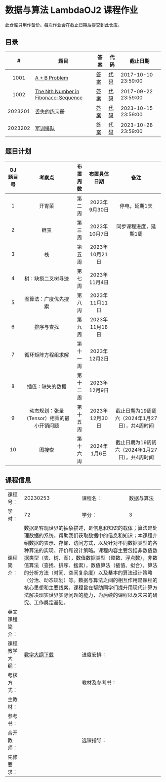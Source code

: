 # 数据与算法 LambdaOJ2 课程作业

此仓库只用作备份。每次作业会在截止日期后提交到此仓库。

## 目录

|    #    | 题目                                            | 答案                   | 代码                     | 截止日期            |
| :-----: | ----------------------------------------------- | ---------------------- | ------------------------ | ------------------- |
|  1001   | [A + B Problem](1001.md)                        | [答案](1001_ans.md)    | [代码](1001_code.cpp)    | 2017-10-10 23:59:00 |
|  1002   | [The Nth Number in Fibonacci Sequence](1002.md) | [答案](1002_ans.md)    | [代码](1002_code.cpp)    | 2017-09-22 23:59:00 |
| 2023201 | [丢失的练习册](2023201.md)                      | [答案](2023201_ans.md) | [代码](2023201_code.cpp) | 2023-10-15 23:59:00 |
| 2023202 | [军训排队](2023202.md)                          | [答案](2023202_ans.md) | [代码](2023202_code.cpp) | 2023-10-28 23:59:00 |

## 题目计划

| OJ题目号 |                   考察点                   | 布置周数 |  布置具体日期  |                      备注                      |
| :------: | :----------------------------------------: | :------: | :------------: | :--------------------------------------------: |
|    1     |                   开胃菜                   |  第二周  | 2023年9月30日  |                 停电，延期1天                  |
|    2     |                    链表                    |  第三周  | 2023年10月7日  |             同步课程进度，延期1周              |
|    3     |                     栈                     |  第五周  | 2023年10月21日 |                                                |
|    4     |             树：缺损二叉树寻迹             |  第七周  | 2023年11月4日  |                                                |
|    5     |            图算法：广度优先搜索            |  第八周  | 2023年11月11日 |                                                |
|    6     |                 排序与查找                 |  第九周  | 2023年11月18日 |                                                |
|    7     |             循环矩阵方程组求解             | 第十一周 | 2023年12月2日  |                                                |
|    8     |              插值：缺失的数据              | 第十二周 | 2023年12月9日  |                                                |
|    9     | 动态规划：张量（Tensor）相乘的最小开销问题 | 第十五周 | 2023年12月30日 | 截止日期为19周周六（2024年1月27日），共4周时间 |
|    10    |                   图搜索                   | 第十六周 |  2024年1月6日  | 截止日期为19周周六（2024年1月27日），共4周时间 |

## 课程信息

<table>
  <tr>
    <td>课程号：</td>
    <td>20230253</td>
    <td>课程名：</td>
    <td>数据与算法</td>
  </tr>
  <tr>
    <td>学时：</td>
    <td>72</td>
    <td>学分：</td>
    <td>3</td>
  </tr>
  <tr>
    <td>课程简介：</td>
    <td colspan="3">数据是客观世界的抽象描述，是信息和知识的载体；算法是处理数据的系统，帮助我们获取数据中的信息和知识；本课程介绍数据的表示、存储、访问方式，以及针对不同数据类型的各种算法的实现、评价和设计策略。课程内容主要包括非数值数据类型（表、树、图），数值数据类型（整数、浮点数），非数值算法（查找、排序、搜索），数值算法（插值、拟合），算法的分析方法（时间、空间复杂度）以及基本的算法设计策略（分治、动态规划）等。数据与算法之间的相互作用是课程的核心思想和主要线索。课程旨在帮助同学们提升用现代计算方法解决现实世界实际问题的能力，为后续的课程以及未来的研究、工作奠定基础。</td>
  <tr>
    <td>英文课程简介：</td>
    <td colspan="3"></td>
  </tr>
  <tr>
    <td>课程教学大纲：</td>
    <td><a href="http://zhjwxk.cic.tsinghua.edu.cn/kc.kcKcb.do?m=down&p_id=20230253">教学大纲下载</a></td>
    <td>进度安排：</td>
    <td></td>
  </tr>
  <tr>
    <td>考核方式：</td>
    <td></td>
    <td>教材及参考书：</td>
    <td></td>
  </tr>
  <tr>
    <td>主教材：</td>
    <td colspan="3"></td>
  </tr>
  <tr>
    <td>参考书：</td>
    <td colspan="3"></td>
  </tr>
  <tr>
    <td>合开教师：</td>
    <td></td>
    <td>选课指导：</td>
    <td></td>
  </tr>
  <tr>
    <td>先修要求：</td>
    <td colspan="3"></td>
  </tr>
</table>